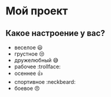 # Мой проект

## Какое настроение у вас?
* веселое :smiley:
* грустное :unamused:
* дружелюбный :sweat_smile:
* рабочее :trollface:
* осеннее :+1:
* спортивное :neckbeard:
* боевое :angry:

